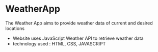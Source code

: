 # WeatherApp
The Weather App aims to provide weather data of current and desired locations
- Website uses JavaScript Weather API to retrieve weather data
- technology used : HTML, CSS, JAVASCRIPT
